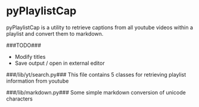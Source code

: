 pyPlaylistCap
=============

pyPlaylistCap is a utility to retrieve captions from all youtube videos within a playlist and convert them to markdown.

###TODO###

 - Modify titles
 - Save output / open in external editor
 

###/lib/yt/search.py###
This file contains 5 classes for retrieving playlist information from youtube

###/lib/markdown.py###
Some simple markdown conversion of unicode characters